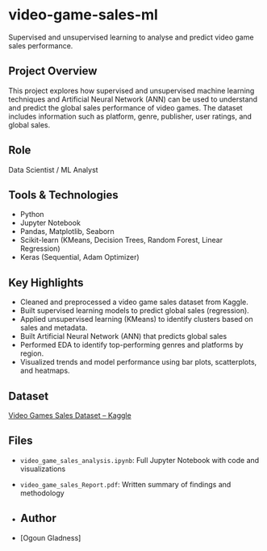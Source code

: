# video-game-sales-ml
Supervised and unsupervised learning to analyse and predict video game sales performance.
## Project Overview
This project explores how supervised and unsupervised machine learning techniques and Artificial Neural Network (ANN) can be used to understand and predict the global sales performance of video games. The dataset includes information such as platform, genre, publisher, user ratings, and global sales.

## Role
Data Scientist / ML Analyst

## Tools & Technologies
- Python
- Jupyter Notebook
- Pandas, Matplotlib, Seaborn
- Scikit-learn (KMeans, Decision Trees, Random Forest, Linear Regression)
- Keras (Sequential, Adam Optimizer)

## Key Highlights
- Cleaned and preprocessed a video game sales dataset from Kaggle.
- Built supervised learning models to predict global sales (regression).
- Applied unsupervised learning (KMeans) to identify clusters based on sales and metadata.
- Built Artificial Neural Network (ANN) that predicts global sales
- Performed EDA to identify top-performing genres and platforms by region.
- Visualized trends and model performance using bar plots, scatterplots, and heatmaps.

## Dataset
[Video Games Sales Dataset – Kaggle](https://www.kaggle.com/datasets/ibriiee/video-games-sales-dataset-2022-updated-extra-feat)

## Files
- `video_game_sales_analysis.ipynb`: Full Jupyter Notebook with code and visualizations
- `video_game_sales_Report.pdf`: Written summary of findings and methodology

- ## Author
- [Ogoun Gladness]
